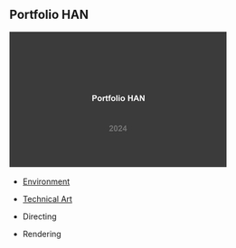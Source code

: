 ## Portfolio HAN
![image](./images/PortfolioHAN_2024_000_resize.jpg)

- [Environment](https://github.com/initst/PortfolioHAN_2024/blob/main/Environment.md)

- [Technical Art](https://github.com/initst/PortfolioHAN_2024/blob/main/Technical_ART.md)

- Directing

- Rendering
